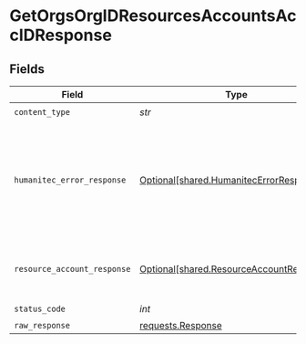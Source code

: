 # GetOrgsOrgIDResourcesAccountsAccIDResponse


## Fields

| Field                                                                                         | Type                                                                                          | Required                                                                                      | Description                                                                                   |
| --------------------------------------------------------------------------------------------- | --------------------------------------------------------------------------------------------- | --------------------------------------------------------------------------------------------- | --------------------------------------------------------------------------------------------- |
| `content_type`                                                                                | *str*                                                                                         | :heavy_check_mark:                                                                            | N/A                                                                                           |
| `humanitec_error_response`                                                                    | [Optional[shared.HumanitecErrorResponse]](../../models/shared/humanitecerrorresponse.md)      | :heavy_minus_sign:                                                                            | A Resource Account with the 'accId' ID is not found or does not belong to the organization.<br/><br/> |
| `resource_account_response`                                                                   | [Optional[shared.ResourceAccountResponse]](../../models/shared/resourceaccountresponse.md)    | :heavy_minus_sign:                                                                            | The requested Resources Account.<br/><br/>                                                    |
| `status_code`                                                                                 | *int*                                                                                         | :heavy_check_mark:                                                                            | N/A                                                                                           |
| `raw_response`                                                                                | [requests.Response](https://requests.readthedocs.io/en/latest/api/#requests.Response)         | :heavy_minus_sign:                                                                            | N/A                                                                                           |